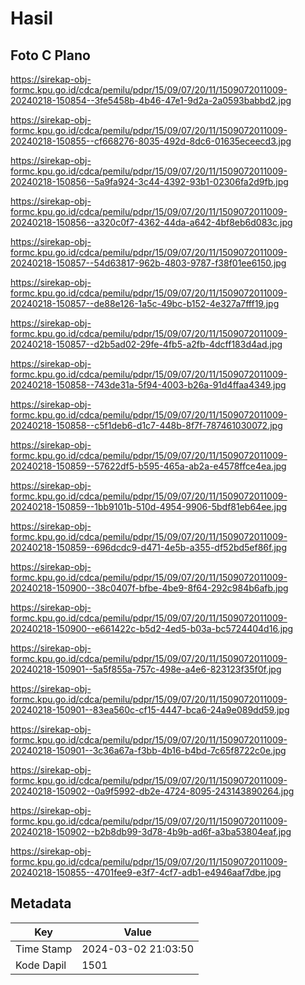 # Hasil

## Foto C Plano

https://sirekap-obj-formc.kpu.go.id/cdca/pemilu/pdpr/15/09/07/20/11/1509072011009-20240218-150854--3fe5458b-4b46-47e1-9d2a-2a0593babbd2.jpg

https://sirekap-obj-formc.kpu.go.id/cdca/pemilu/pdpr/15/09/07/20/11/1509072011009-20240218-150855--cf668276-8035-492d-8dc6-01635eceecd3.jpg

https://sirekap-obj-formc.kpu.go.id/cdca/pemilu/pdpr/15/09/07/20/11/1509072011009-20240218-150856--5a9fa924-3c44-4392-93b1-02306fa2d9fb.jpg

https://sirekap-obj-formc.kpu.go.id/cdca/pemilu/pdpr/15/09/07/20/11/1509072011009-20240218-150856--a320c0f7-4362-44da-a642-4bf8eb6d083c.jpg

https://sirekap-obj-formc.kpu.go.id/cdca/pemilu/pdpr/15/09/07/20/11/1509072011009-20240218-150857--54d63817-962b-4803-9787-f38f01ee6150.jpg

https://sirekap-obj-formc.kpu.go.id/cdca/pemilu/pdpr/15/09/07/20/11/1509072011009-20240218-150857--de88e126-1a5c-49bc-b152-4e327a7fff19.jpg

https://sirekap-obj-formc.kpu.go.id/cdca/pemilu/pdpr/15/09/07/20/11/1509072011009-20240218-150857--d2b5ad02-29fe-4fb5-a2fb-4dcff183d4ad.jpg

https://sirekap-obj-formc.kpu.go.id/cdca/pemilu/pdpr/15/09/07/20/11/1509072011009-20240218-150858--743de31a-5f94-4003-b26a-91d4ffaa4349.jpg

https://sirekap-obj-formc.kpu.go.id/cdca/pemilu/pdpr/15/09/07/20/11/1509072011009-20240218-150858--c5f1deb6-d1c7-448b-8f7f-787461030072.jpg

https://sirekap-obj-formc.kpu.go.id/cdca/pemilu/pdpr/15/09/07/20/11/1509072011009-20240218-150859--57622df5-b595-465a-ab2a-e4578ffce4ea.jpg

https://sirekap-obj-formc.kpu.go.id/cdca/pemilu/pdpr/15/09/07/20/11/1509072011009-20240218-150859--1bb9101b-510d-4954-9906-5bdf81eb64ee.jpg

https://sirekap-obj-formc.kpu.go.id/cdca/pemilu/pdpr/15/09/07/20/11/1509072011009-20240218-150859--696dcdc9-d471-4e5b-a355-df52bd5ef86f.jpg

https://sirekap-obj-formc.kpu.go.id/cdca/pemilu/pdpr/15/09/07/20/11/1509072011009-20240218-150900--38c0407f-bfbe-4be9-8f64-292c984b6afb.jpg

https://sirekap-obj-formc.kpu.go.id/cdca/pemilu/pdpr/15/09/07/20/11/1509072011009-20240218-150900--e661422c-b5d2-4ed5-b03a-bc5724404d16.jpg

https://sirekap-obj-formc.kpu.go.id/cdca/pemilu/pdpr/15/09/07/20/11/1509072011009-20240218-150901--5a5f855a-757c-498e-a4e6-823123f35f0f.jpg

https://sirekap-obj-formc.kpu.go.id/cdca/pemilu/pdpr/15/09/07/20/11/1509072011009-20240218-150901--83ea560c-cf15-4447-bca6-24a9e089dd59.jpg

https://sirekap-obj-formc.kpu.go.id/cdca/pemilu/pdpr/15/09/07/20/11/1509072011009-20240218-150901--3c36a67a-f3bb-4b16-b4bd-7c65f8722c0e.jpg

https://sirekap-obj-formc.kpu.go.id/cdca/pemilu/pdpr/15/09/07/20/11/1509072011009-20240218-150902--0a9f5992-db2e-4724-8095-243143890264.jpg

https://sirekap-obj-formc.kpu.go.id/cdca/pemilu/pdpr/15/09/07/20/11/1509072011009-20240218-150902--b2b8db99-3d78-4b9b-ad6f-a3ba53804eaf.jpg

https://sirekap-obj-formc.kpu.go.id/cdca/pemilu/pdpr/15/09/07/20/11/1509072011009-20240218-150855--4701fee9-e3f7-4cf7-adb1-e4946aaf7dbe.jpg


## Metadata

| Key        | Value               |
| ---------- | ------------------- |
| Time Stamp | 2024-03-02 21:03:50 |
| Kode Dapil | 1501                |



